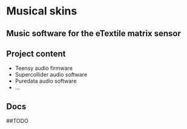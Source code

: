 # Musical skins
## Music software for the eTextile matrix sensor

## Project content
- Teensy audio firmware
- Supercollider audio software
- Puredata audio software
- ...

## Docs

##TODO
